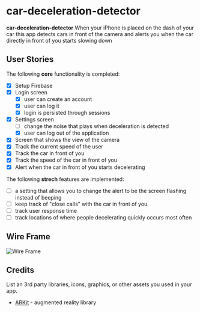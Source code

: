 # car-deceleration-detector

**car-deceleration-detector** When your iPhone is placed on the dash of your car this app detects cars in front of the 
camera and alerts you when the car directly in front of you starts slowing down

## User Stories

The following **core** functionality is completed:

- [X] Setup Firebase
- [X] Login screen
  - [X] user can create an account
  - [X] user can log it
  - [X] login is persisted through sessions
- [X] Settings screen
  - [ ] change the noise that plays when deceleration is detected
  - [X] user can log out of the application
- [X] Screen that shows the view of the camera
- [X] Track the current speed of the user
- [X] Track the car in front of you
- [X] Track the speed of the car in front of you
- [X] Alert when the car in front of you starts decelerating
  
The following **strech** features are implemented:

- [ ] a setting that allows you to change the alert to be the screen flashing instead of beeping
- [ ] keep track of "close calls" with the car in front of you
- [ ] track user response time
- [ ] track locations of where people decelerating quickly occurs most often

## Wire Frame

<img src='https://i.imgur.com/t9OW4aw.png' title='Video Walkthrough' width='' alt='Wire Frame' />


## Credits

List an 3rd party libraries, icons, graphics, or other assets you used in your app.

- [ARKit](https://developer.apple.com/arkit/) - augmented reality library
